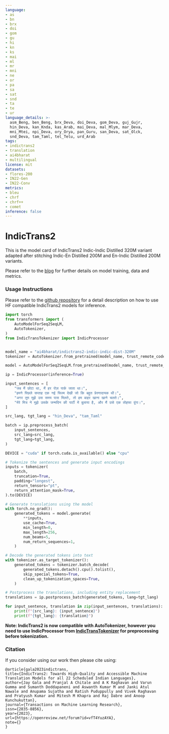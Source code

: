 ```yaml
---
language:
- as
- bn
- brx
- doi
- gom
- gu
- hi
- kn
- ks
- mai
- ml
- mr
- mni
- ne
- or
- pa
- sa
- sat
- snd
- ta
- te
- ur
language_details: >-
  asm_Beng, ben_Beng, brx_Deva, doi_Deva, gom_Deva, guj_Gujr,
  hin_Deva, kan_Knda, kas_Arab, mai_Deva, mal_Mlym, mar_Deva,
  mni_Mtei, npi_Deva, ory_Orya, pan_Guru, san_Deva, sat_Olck,
  snd_Deva, tam_Taml, tel_Telu, urd_Arab
tags:
- indictrans2
- translation
- ai4bharat
- multilingual
license: mit
datasets:
- flores-200
- IN22-Gen
- IN22-Conv
metrics:
- bleu
- chrf
- chrf++
- comet
inference: false
---
```


# IndicTrans2

This is the model card of IndicTrans2 Indic-Indic Distilled 320M variant adapted after stitching Indic-En Distilled 200M and En-Indic Distilled 200M variants.

Please refer to the [blog](https://ai4bharat.iitm.ac.in/blog/indictrans2-m2m/) for further details on model training, data and metrics.

### Usage Instructions

Please refer to the [github repository](https://github.com/AI4Bharat/IndicTrans2/tree/main/huggingface_interface) for a detail description on how to use HF compatible IndicTrans2 models for inference.

```python
import torch
from transformers import (
    AutoModelForSeq2SeqLM,
    AutoTokenizer,
)
from IndicTransTokenizer import IndicProcessor


model_name = "ai4bharat/indictrans2-indic-indic-dist-320M"
tokenizer = AutoTokenizer.from_pretrained(model_name, trust_remote_code=True)

model = AutoModelForSeq2SeqLM.from_pretrained(model_name, trust_remote_code=True)

ip = IndicProcessor(inference=True)

input_sentences = [
    "जब मैं छोटा था, मैं हर रोज़ पार्क जाता था।",
    "हमने पिछले सप्ताह एक नई फिल्म देखी जो कि बहुत प्रेरणादायक थी।",
    "अगर तुम मुझे उस समय पास मिलते, तो हम बाहर खाना खाने चलते।",
    "मेरे मित्र ने मुझे उसके जन्मदिन की पार्टी में बुलाया है, और मैं उसे एक तोहफा दूंगा।",
]

src_lang, tgt_lang = "hin_Deva", "tam_Taml"

batch = ip.preprocess_batch(
    input_sentences,
    src_lang=src_lang,
    tgt_lang=tgt_lang,
)

DEVICE = "cuda" if torch.cuda.is_available() else "cpu"

# Tokenize the sentences and generate input encodings
inputs = tokenizer(
    batch,
    truncation=True,
    padding="longest",
    return_tensors="pt",
    return_attention_mask=True,
).to(DEVICE)

# Generate translations using the model
with torch.no_grad():
    generated_tokens = model.generate(
        **inputs,
        use_cache=True,
        min_length=0,
        max_length=256,
        num_beams=5,
        num_return_sequences=1,
    )

# Decode the generated tokens into text
with tokenizer.as_target_tokenizer():
    generated_tokens = tokenizer.batch_decode(
        generated_tokens.detach().cpu().tolist(),
        skip_special_tokens=True,
        clean_up_tokenization_spaces=True,
    )

# Postprocess the translations, including entity replacement
translations = ip.postprocess_batch(generated_tokens, lang=tgt_lang)

for input_sentence, translation in zip(input_sentences, translations):
    print(f"{src_lang}: {input_sentence}")
    print(f"{tgt_lang}: {translation}")
```

**Note: IndicTrans2 is now compatible with AutoTokenizer, however you need to use IndicProcessor from [IndicTransTokenizer](https://github.com/VarunGumma/IndicTransTokenizer) for preprocessing before tokenization.**


### Citation

If you consider using our work then please cite using:

```
@article{gala2023indictrans,
title={IndicTrans2: Towards High-Quality and Accessible Machine Translation Models for all 22 Scheduled Indian Languages},
author={Jay Gala and Pranjal A Chitale and A K Raghavan and Varun Gumma and Sumanth Doddapaneni and Aswanth Kumar M and Janki Atul Nawale and Anupama Sujatha and Ratish Puduppully and Vivek Raghavan and Pratyush Kumar and Mitesh M Khapra and Raj Dabre and Anoop Kunchukuttan},
journal={Transactions on Machine Learning Research},
issn={2835-8856},
year={2023},
url={https://openreview.net/forum?id=vfT4YuzAYA},
note={}
}
```